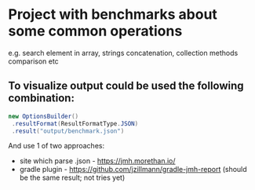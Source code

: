 # Project with benchmarks about some common operations

e.g. search element in array, strings concatenation, collection methods comparison etc

## To visualize output could be used the following combination:
```java
new OptionsBuilder()
 .resultFormat(ResultFormatType.JSON)
 .result("output/benchmark.json")
``` 
And use 1 of two approaches:
- site which parse .json - https://jmh.morethan.io/
- gradle plugin - https://github.com/jzillmann/gradle-jmh-report (should be the same result; not tries yet)

